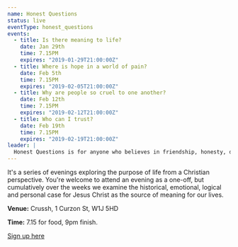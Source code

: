 ```yaml
---
name: Honest Questions
status: live
eventType: honest_questions
events:
  - title: Is there meaning to life?
    date: Jan 29th
    time: 7.15PM
    expires: "2019-01-29T21:00:00Z"
  - title: Where is hope in a world of pain?
    date: Feb 5th
    time: 7.15PM
    expires: "2019-02-05T21:00:00Z"
  - title: Why are people so cruel to one another?
    date: Feb 12th
    time: 7.15PM
    expires: "2019-02-12T21:00:00Z"
  - title: Who can I trust?
    date: Feb 19th
    time: 7.15PM
    expires: "2019-02-19T21:00:00Z"
leader: |
  Honest Questions is for anyone who believes in friendship, honesty, discussion, debate, intelligence and passion, whether you're a sceptic or have some faith.
---
```

It's a series of evenings exploring the purpose of life from a Christian perspective. You're welcome to attend an evening as a one-off, but cumulatively over the weeks we examine the historical, emotional, logical and personal case for Jesus Christ as the source of meaning for our lives.

**Venue:** Crussh, 1 Curzon St, W1J 5HD

**Time:** 7.15 for food, 9pm finish.

<a class="button" href="http://christchurchmayfair.org/honest">Sign up here</a>
